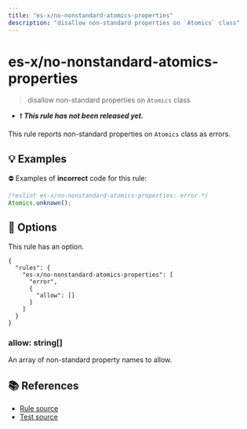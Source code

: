 ```yaml
---
title: "es-x/no-nonstandard-atomics-properties"
description: "disallow non-standard properties on `Atomics` class"
---
```


# es-x/no-nonstandard-atomics-properties
> disallow non-standard properties on `Atomics` class

- ❗ <badge text="This rule has not been released yet." vertical="middle" type="error"> ***This rule has not been released yet.*** </badge>

This rule reports non-standard properties on `Atomics` class as errors.

## 💡 Examples

⛔ Examples of **incorrect** code for this rule:

<eslint-playground type="bad">

```js
/*eslint es-x/no-nonstandard-atomics-properties: error */
Atomics.unknown();
```

</eslint-playground>

## 🔧 Options

This rule has an option.

```jsonc
{
  "rules": {
    "es-x/no-nonstandard-atomics-properties": [
      "error",
      {
        "allow": []
      }
    ]
  }
}
```

### allow: string[]

An array of non-standard property names to allow.

## 📚 References

- [Rule source](https://github.com/eslint-community/eslint-plugin-es-x/blob/master/lib/rules/no-nonstandard-atomics-properties.js)
- [Test source](https://github.com/eslint-community/eslint-plugin-es-x/blob/master/tests/lib/rules/no-nonstandard-atomics-properties.js)
